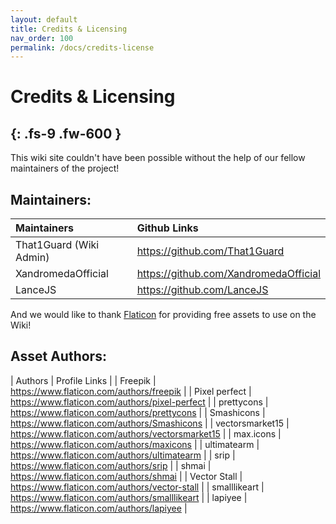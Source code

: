 ```yaml
---
layout: default
title: Credits & Licensing
nav_order: 100
permalink: /docs/credits-license
---
```


# **Credits & Licensing**
{: .fs-9 .fw-600 }
-----

This wiki site couldn't have been possible without the help of our fellow maintainers of the project!

## **Maintainers:**

| Maintainers | Github Links |
|:-------------|:-------------|
| That1Guard (Wiki Admin) | https://github.com/That1Guard |
| XandromedaOfficial | https://github.com/XandromedaOfficial |
| LanceJS | https://github.com/LanceJS |

And we would like to thank [Flaticon](https://flaticon.com/) for providing free assets to use on the Wiki!

## **Asset Authors:**

| Authors | Profile Links |
| Freepik | https://www.flaticon.com/authors/freepik |
| Pixel perfect | https://www.flaticon.com/authors/pixel-perfect |
| prettycons | https://www.flaticon.com/authors/prettycons |
| Smashicons | https://www.flaticon.com/authors/Smashicons |
| vectorsmarket15 | https://www.flaticon.com/authors/vectorsmarket15 |
| max.icons | https://www.flaticon.com/authors/maxicons |
| ultimatearm | https://www.flaticon.com/authors/ultimatearm |
| srip | https://www.flaticon.com/authors/srip |
| shmai | https://www.flaticon.com/authors/shmai |
| Vector Stall | https://www.flaticon.com/authors/vector-stall |
| smalllikeart | https://www.flaticon.com/authors/smalllikeart |
| lapiyee | https://www.flaticon.com/authors/lapiyee |
